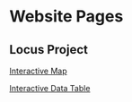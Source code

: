 # Website Pages

## Locus Project

[Interactive Map](http://ronin-river.github.io/locus/map.html)

[Interactive Data Table](http://ronin-river.github.io/locus/netcdfs-index.html)

